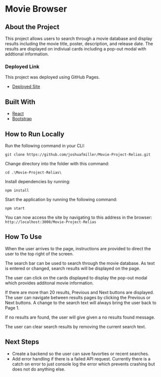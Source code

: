 # Movie Browser

## About the Project

This project allows users to search through a movie database and display results including the movie title, poster, description, and release date.  The results are displayed on indiviual cards including a pop-out modal with addtional information.

### Deployed Link
This project was deployed using GitHub Pages.
- [Deployed Site](https://joshuafmiller.github.io/Movie-Project-Relias/)


## Built With
- [React](https://react.dev/)
- [Bootstrap](https://getbootstrap.com/docs/5.3/getting-started/introduction/)

## How to Run Locally

Run the following command in your CLI:

`git clone https://github.com/joshuafmiller/Movie-Project-Relias.git`

Change directory into the folder with this command:

`cd .\Movie-Project-Relias\`

Install dependencies by running:

`npm install`

Start the application by running the following command:

`npm start`

You can now access the site by navigating to this address in the browser:
`http://localhost:3000/Movie-Project-Relias`

## How To Use
When the user arrives to the page, instructions are provided to direct the user to the top right of the screen.

The search bar can be used to search through the movie database.  As text is entered or changed, search results will be displayed on the page.

The user can click on the cards displayed to display the pop-out modal which provides additonal movie information.

If there are more than 20 results, Previous and Next buttons are displayed.  The user can navigate between results pages by clicking the Previous or Next buttons.  A change to the search text will always bring the user back to Page 1.

If no results are found, the user will give given a no results found message.

The user can clear search results by removing the current search text.


## Next Steps

- Create a backend so the user can save favorties or recent searches.
- Add error handling if there is a failed API request.  Currently there is a catch on error to just console log the error which prevents crashing but does not do anything else.

